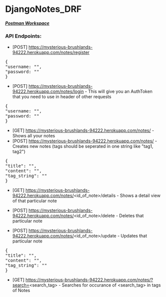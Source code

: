 # DjangoNotes_DRF

##### [Postman Workspace](https://www.postman.com/supply-administrator-24353865/workspace/gdsc-recr-task1/collection/21276947-865f872b-506e-49ce-93bc-703ff83c4048?action=share&creator=21276947)

### API Endpoints:

- [POST] https://mysterious-brushlands-94222.herokuapp.com/notes/register
<pre>
{
"username: "",
"password: ""
}
</pre>

- [POST] https://mysterious-brushlands-94222.herokuapp.com/notes/login - This will give you an AuthToken that you need to use in header of other requests
<pre>
{
"username: "",
"password: ""
}
</pre>

- [GET] https://mysterious-brushlands-94222.herokuapp.com/notes/ - Shows all your notes
- [POST] https://mysterious-brushlands-94222.herokuapp.com/notes/ - Creates new notes (tags should be seperated in one string like "tag1, tag2")
<pre>
{
"title": "",
"content": "",
"tag_string": ""
}
</pre>

- [GET] https://mysterious-brushlands-94222.herokuapp.com/notes/<id_of_note>/details - Shows a detail view of that particular note

- [POST] https://mysterious-brushlands-94222.herokuapp.com/notes/<id_of_note>/delete - Deletes that particular note

- [POST] https://mysterious-brushlands-94222.herokuapp.com/notes/<id_of_note>/update - Updates that particular note

<pre>
{
"title": "",
"content": "",
"tag_string": ""
}
</pre>

- [GET] https://mysterious-brushlands-94222.herokuapp.com/notes/?search=<search_tag> - Searches for occurance of <search_tag> in tags of Notes
